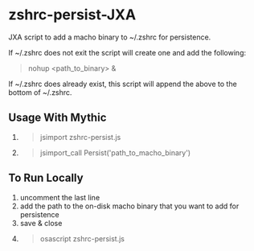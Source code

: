 # zshrc-persist-JXA
JXA script to add a macho binary to ~/.zshrc for persistence.

If ~/.zshrc does not exit the script will create one and add the following:

> nohup <path_to_binary> &

If ~/.zshrc does already exist, this script will append the above to the bottom of ~/.zshrc.

## Usage With Mythic
1. > jsimport zshrc-persist.js
2. > jsimport_call Persist('path_to_macho_binary')

## To Run Locally
1. uncomment the last line
2. add the path to the on-disk macho binary that you want to add for persistence
3. save & close
4. > osascript zshrc-persist.js
